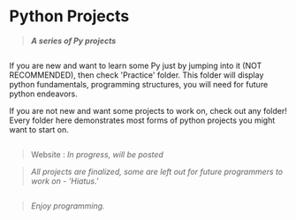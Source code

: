 # Python Projects

>***A series of Py projects***

<pre></pre>

If you are new and want to learn some Py just by jumping into it (NOT RECOMMENDED), then check 'Practice' folder. This folder will display python fundamentals, programming structures, you will need for future python endeavors.

If you are not new and want some projects to work on, check out any folder! Every folder here demonstrates most forms of python projects you might want to start on.

<pre></pre>

> Website : *In progress, will be posted*

> *All projects are finalized, some are left out for future programmers to work on - 'Hiatus.'*

<pre></pre>

>*Enjoy programming.* 
